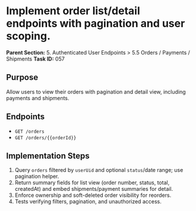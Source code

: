 # Implement order list/detail endpoints with pagination and user scoping.

**Parent Section:** 5. Authenticated User Endpoints > 5.5 Orders / Payments / Shipments
**Task ID:** 057

## Purpose
Allow users to view their orders with pagination and detail view, including payments and shipments.

## Endpoints
- `GET /orders`
- `GET /orders/{{orderId}}`

## Implementation Steps
1. Query `orders` filtered by `userUid` and optional `status`/date range; use pagination helper.
2. Return summary fields for list view (order number, status, total, createdAt) and embed shipments/payment summaries for detail.
3. Enforce ownership and soft-deleted order visibility for reorders.
4. Tests verifying filters, pagination, and unauthorized access.
